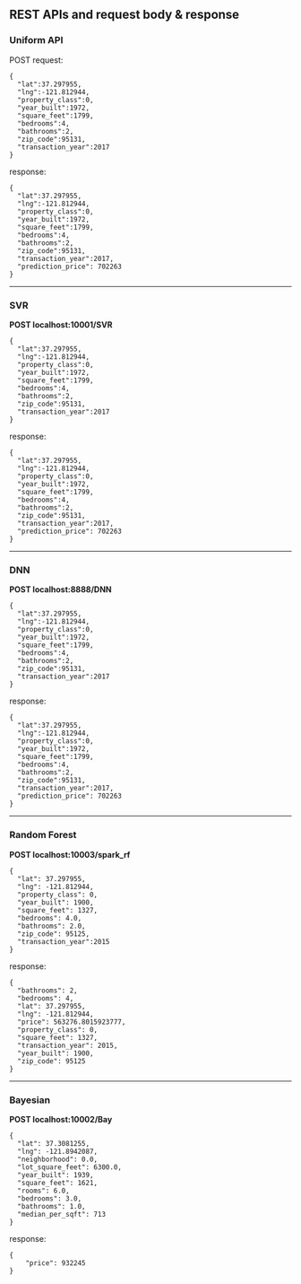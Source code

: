 ## REST APIs and request body & response

### Uniform API
POST request:
```
{
  "lat":37.297955,
  "lng":-121.812944,
  "property_class":0,
  "year_built":1972,
  "square_feet":1799,
  "bedrooms":4, 
  "bathrooms":2,
  "zip_code":95131,
  "transaction_year":2017
}
```

response:
```
{
  "lat":37.297955,
  "lng":-121.812944,
  "property_class":0,
  "year_built":1972,
  "square_feet":1799,
  "bedrooms":4, 
  "bathrooms":2,
  "zip_code":95131,
  "transaction_year":2017,
  "prediction_price": 702263
}
```

-----------

### SVR
**POST localhost:10001/SVR**
```
{
  "lat":37.297955,
  "lng":-121.812944,
  "property_class":0,
  "year_built":1972,
  "square_feet":1799,
  "bedrooms":4, 
  "bathrooms":2,
  "zip_code":95131,
  "transaction_year":2017
}
```

response:
```
{
  "lat":37.297955,
  "lng":-121.812944,
  "property_class":0,
  "year_built":1972,
  "square_feet":1799,
  "bedrooms":4, 
  "bathrooms":2,
  "zip_code":95131,
  "transaction_year":2017,
  "prediction_price": 702263
}
```

-----------

### DNN
**POST localhost:8888/DNN**
```
{
  "lat":37.297955,
  "lng":-121.812944,
  "property_class":0,
  "year_built":1972,
  "square_feet":1799,
  "bedrooms":4, 
  "bathrooms":2,
  "zip_code":95131,
  "transaction_year":2017
}
```

response:
```
{
  "lat":37.297955,
  "lng":-121.812944,
  "property_class":0,
  "year_built":1972,
  "square_feet":1799,
  "bedrooms":4, 
  "bathrooms":2,
  "zip_code":95131,
  "transaction_year":2017,
  "prediction_price": 702263
}
```
-----------

### Random Forest
**POST localhost:10003/spark_rf**
```
{
  "lat": 37.297955,
  "lng": -121.812944,
  "property_class": 0,
  "year_built": 1900,
  "square_feet": 1327,
  "bedrooms": 4.0,
  "bathrooms": 2.0,
  "zip_code": 95125, 
  "transaction_year":2015
}
```
response:
```
{
  "bathrooms": 2,
  "bedrooms": 4,
  "lat": 37.297955,
  "lng": -121.812944,
  "price": 563276.8015923777,
  "property_class": 0,
  "square_feet": 1327,
  "transaction_year": 2015,
  "year_built": 1900,
  "zip_code": 95125
}
```
-----------

### Bayesian
**POST localhost:10002/Bay**
```
{
  "lat": 37.3081255,
  "lng": -121.8942087,
  "neighborhood": 0.0,
  "lot_square_feet": 6300.0,
  "year_built": 1939,
  "square_feet": 1621,
  "rooms": 6.0,
  "bedrooms": 3.0,
  "bathrooms": 1.0,
  "median_per_sqft": 713
}
```

response:
```
{
    "price": 932245
}
```

